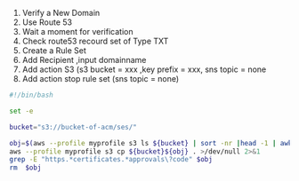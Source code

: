 1. Verify a New Domain
2. Use Route 53
3. Wait a moment for verification
4. Check route53 recourd set of Type TXT
5. Create a Rule Set
6. Add Recipient ,input domainname
7. Add action S3  (s3 bucket = xxx ,key prefix = xxx, sns topic = none
8. Add action stop rule set (sns topic = none)


```bash
#!/bin/bash

set -e

bucket="s3://bucket-of-acm/ses/"

obj=$(aws --profile myprofile s3 ls ${bucket} | sort -nr |head -1 | awk '{print $4}')
aws --profile myprofile s3 cp ${bucket}${obj} . >/dev/null 2>&1
grep -E "https.*certificates.*approvals\?code" $obj
rm  $obj
```
